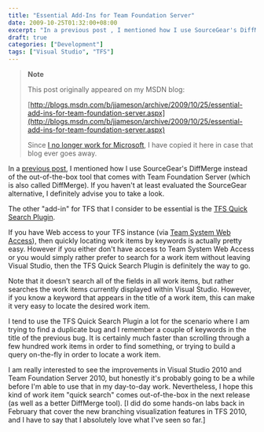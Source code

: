 ```yaml
---
title: "Essential Add-Ins for Team Foundation Server"
date: 2009-10-25T01:32:00+08:00
excerpt: "In a previous post , I mentioned how I use SourceGear's DiffMerge instead of the out-of-the-box tool that comes with Team Foundation Server (which is also called DiffMerge). If you haven't at least evaluated the SourceGear alternative, I definitely advise..."
draft: true
categories: ["Development"]
tags: ["Visual Studio", "TFS"]
---
```


> **Note**
> 
> This post originally appeared on my MSDN blog:  
>   
> 
> [http://blogs.msdn.com/b/jjameson/archive/2009/10/25/essential-add-ins-for-team-foundation-server.aspx](http://blogs.msdn.com/b/jjameson/archive/2009/10/25/essential-add-ins-for-team-foundation-server.aspx)
> 
> Since [I no longer work for Microsoft](/blog/jjameson/2011/09/02/last-day-with-microsoft), I have copied it here in case that blog ever goes away.


In a [previous post](/blog/jjameson/2009/03/24/diffmerge-a-better-differencing-tool), I mentioned how I use SourceGear's DiffMerge instead of the out-of-the-box tool that comes with Team Foundation Server (which is also called DiffMerge). If you haven't at least evaluated the SourceGear alternative, I definitely advise you to take a look.

The other "add-in" for TFS that I consider to be essential is the [TFS Quick Search Plugin](http://www.acorns.com.au/projects/vsaddins/).

If you have Web access to your TFS instance (via [Team System Web Access](http://msdn.microsoft.com/en-us/teamsystem/bb980951.aspx)), then quickly locating work items by keywords is actually pretty easy. However if you either don't have access to Team System Web Access or you would simply rather prefer to search for a work item without leaving Visual Studio, then the TFS Quick Search Plugin is definitely the way to go.

Note that it doesn't search all of the fields in all work items, but rather searches the work items currently displayed within Visual Studio. However, if you know a keyword that appears in the title of a work item, this can make it very easy to locate the desired work item.

I tend to use the TFS Quick Search Plugin a lot for the scenario where I am trying to find a duplicate bug and I remember a couple of keywords in the title of the previous bug. It is certainly much faster than scrolling through a few hundred work items in order to find something, or trying to build a query on-the-fly in order to locate a work item.

I am really interested to see the improvements in Visual Studio 2010 and Team Foundation Server 2010, but honestly it's probably going to be a while before I'm able to use that in my day-to-day work. Nevertheless, I hope this kind of work item "quick search" comes out-of-the-box in the next release (as well as a better DiffMerge tool). [I did do some hands-on labs back in February that cover the new branching visualization features in TFS 2010, and I have to say that I absolutely love what I've seen so far.]


